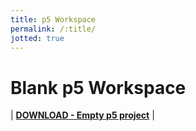 ```yaml
---
title: p5 Workspace
permalink: /:title/
jotted: true
---
```


# Blank p5 Workspace

| [**DOWNLOAD - Empty p5 project**](https://github.com/Montana-Media-Arts/120_CreativeCoding/raw/master/_empty_example/empty-example.zip) |

<div id="jotted-demo-1" class="jotted-theme-stacked"></div>

<script>
    new Jotted(document.querySelector("#jotted-demo-1"), {
    files: [
        {
            type: "js",
            hide: false,
            content:"\nfunction setup() {\n\t\n}\n\nfunction draw() {\n\t\n}\n"
        },
        {
            type: "html",
            hide: true,
            url:"https://montana-media-arts.github.io/creative-coding-1/p5_resources/index.html"
        }
    ],
    showBlank: false,
    showResult: true,
    plugins: [
        { name: 'ace', options: { "maxLines": 100 } },
        { name: 'play', options: { firstRun: false } },
        { name: 'console', options: { autoClear: true } },
    ]
});
</script>
